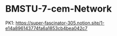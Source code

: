# BMSTU-7-cem-Network
PK1: https://super-fascinator-305.notion.site/1-e14a896143774fa6a1853cb4bea042c7